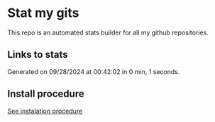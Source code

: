 # Stat my gits

This repo is an automated stats builder for all my github repositories.

## Links to stats


Generated on 09/28/2024 at 00:42:02 in 0 min, 1 seconds.

## Install procedure

[See instalation procedure](./src/install.md)
